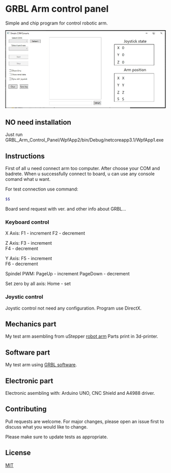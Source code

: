 # GRBL Arm control panel

Simple and chip program for control robotic arm.   

![alt text](https://github.com/Vladi40kif/GRBL_Arm_Control_Panel/blob/master/img1.jpg?raw=true)

## NO need installation

Just run GRBL_Arm_Control_Panel/WpfApp2/bin/Debug/netcoreapp3.1/WpfApp1.exe


## Instructions

First of all u need connect arm too computer. 
After choose your COM and badrete.
When u successfully connect to board, u can use any console comand what u want.

For test connection use command:
```bash
$$
```
Board send request with ver. and other info about GRBL...

### Keyboard control

X Axis:
	F1 - increment
	F2 - decrement

Z Axis:
	F3 - increment       
	F4 - decrement       

Y Axis:
	F5 - increment        
	F6 - decrement        

Spindel PWM:
	PageUp   - increment 
	PageDown - decrement  

Set zero by all axis: 
	Home - set 
	
### Joystic control

Joystic control not need any configuration. Program use DirectX.

## Mechanics part

My test arm asembling from uStepper [robot arm](https://www.thingiverse.com/thing:986224)
Parts print in 3d-printer.

## Software part

My test arm using [GRBL software](https://github.com/grbl/grbl).

## Electronic part

Electronic asembling with: Arduino UNO, CNC Shield and A4988 driver.

## Contributing

Pull requests are welcome. For major changes, please open an issue first to discuss what you would like to change.

Please make sure to update tests as appropriate.

## License
[MIT](https://choosealicense.com/licenses/mit/)